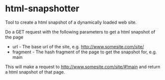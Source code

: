 html-snapshotter
================

Tool to create a html snapshot of a dynamically loaded web site.

Do a GET request with the following parameters to get a html snapshot of the page
* url - The base url of the site, e.g. http://www.somesite.com/site/
* fragment - The hash fragment of the page to get the snapshot for, e.g. main

This will make a request to http://www.somesite.com/site/#!main and return a html snapshot of that page.
